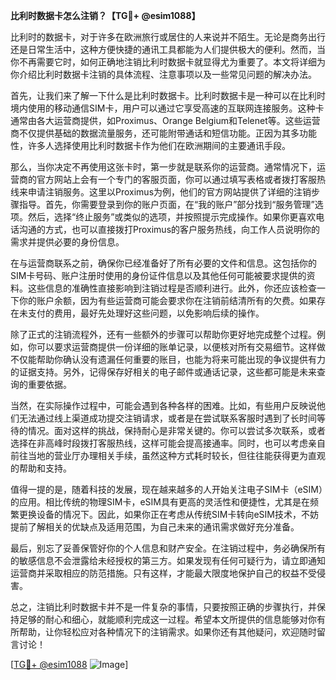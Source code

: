**比利时数据卡怎么注销？【TG💪+ @esim1088】**

比利时的数据卡，对于许多在欧洲旅行或居住的人来说并不陌生。无论是商务出行还是日常生活中，这种方便快捷的通讯工具都能为人们提供极大的便利。然而，当你不再需要它时，如何正确地注销比利时数据卡就显得尤为重要了。本文将详细为你介绍比利时数据卡注销的具体流程、注意事项以及一些常见问题的解决办法。

首先，让我们来了解一下什么是比利时数据卡。比利时数据卡是一种可以在比利时境内使用的移动通信SIM卡，用户可以通过它享受高速的互联网连接服务。这种卡通常由各大运营商提供，如Proximus、Orange Belgium和Telenet等。这些运营商不仅提供基础的数据流量服务，还可能附带通话和短信功能。正因为其多功能性，许多人选择使用比利时数据卡作为他们在欧洲期间的主要通讯手段。

那么，当你决定不再使用这张卡时，第一步就是联系你的运营商。通常情况下，运营商的官方网站上会有一个专门的客服页面，你可以通过填写表格或者拨打客服热线来申请注销服务。这里以Proximus为例，他们的官方网站提供了详细的注销步骤指导。首先，你需要登录到你的账户页面，在“我的账户”部分找到“服务管理”选项。然后，选择“终止服务”或类似的选项，并按照提示完成操作。如果你更喜欢电话沟通的方式，也可以直接拨打Proximus的客户服务热线，向工作人员说明你的需求并提供必要的身份信息。

在与运营商联系之前，确保你已经准备好了所有必要的文件和信息。这包括你的SIM卡号码、账户注册时使用的身份证件信息以及其他任何可能被要求提供的资料。这些信息的准确性直接影响到注销过程是否顺利进行。此外，你还应该检查一下你的账户余额，因为有些运营商可能会要求你在注销前结清所有的欠费。如果存在未支付的费用，最好先处理好这些问题，以免影响后续的操作。

除了正式的注销流程外，还有一些额外的步骤可以帮助你更好地完成整个过程。例如，你可以要求运营商提供一份详细的账单记录，以便核对所有交易细节。这样做不仅能帮助你确认没有遗漏任何重要的账目，也能为将来可能出现的争议提供有力的证据支持。另外，记得保存好相关的电子邮件或通话记录，这些都可能是未来查询的重要依据。

当然，在实际操作过程中，可能会遇到各种各样的困难。比如，有些用户反映说他们无法通过线上渠道成功提交注销请求，或者是在尝试联系客服时遇到了长时间等待的情况。面对这样的挑战，保持耐心是非常关键的。你可以尝试多次联系，或者选择在非高峰时段拨打客服热线，这样可能会提高接通率。同时，也可以考虑亲自前往当地的营业厅办理相关手续，虽然这种方式耗时较长，但往往能获得更为直观的帮助和支持。

值得一提的是，随着科技的发展，现在越来越多的人开始关注电子SIM卡（eSIM）的应用。相比传统的物理SIM卡，eSIM具有更高的灵活性和便捷性，尤其是在频繁更换设备的情况下。因此，如果你正在考虑从传统SIM卡转向eSIM技术，不妨提前了解相关的优缺点及适用范围，为自己未来的通讯需求做好充分准备。

最后，别忘了妥善保管好你的个人信息和财产安全。在注销过程中，务必确保所有的敏感信息不会泄露给未经授权的第三方。如果发现有任何可疑行为，请立即通知运营商并采取相应的防范措施。只有这样，才能最大限度地保护自己的权益不受侵害。

总之，注销比利时数据卡并不是一件复杂的事情，只要按照正确的步骤执行，并保持足够的耐心和细心，就能顺利完成这一过程。希望本文所提供的信息能够对你有所帮助，让你轻松应对各种情况下的注销需求。如果你还有其他疑问，欢迎随时留言讨论！

[[TG💪+ @esim1088](https://t.me/s/esim1088) ![Image](https://i.postimg.cc/4NQfJmqS/Snipaste-2025-05-13-00-14-12.png)]